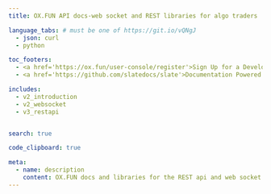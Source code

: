 ```yaml
---
title: OX.FUN API docs-web socket and REST libraries for algo traders

language_tabs: # must be one of https://git.io/vQNgJ
  - json: curl
  - python

toc_footers:
  - <a href='https://ox.fun/user-console/register'>Sign Up for a Developer Key</a>
  - <a href='https://github.com/slatedocs/slate'>Documentation Powered by Slate</a>

includes:
  - v2_introduction
  - v2_websocket
  - v3_restapi


search: true

code_clipboard: true

meta:
  - name: description
    content: OX.FUN docs and libraries for the REST api and web socket for pro traders and developers - integrate algorithms, trading strategies, and order execution tools
---
```

